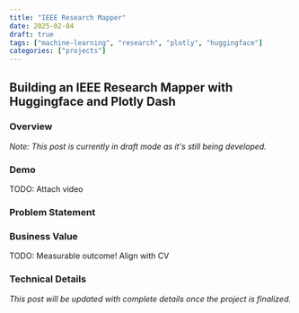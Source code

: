 ```yaml
---
title: "IEEE Research Mapper"
date: 2025-02-04
draft: true
tags: ["machine-learning", "research", "plotly", "huggingface"]
categories: ["projects"]
---
```


## Building an IEEE Research Mapper with Huggingface and Plotly Dash

### Overview

*Note: This post is currently in draft mode as it's still being developed.*

### Demo

TODO: Attach video

### Problem Statement

### Business Value

TODO: Measurable outcome! Align with CV

### Technical Details

*This post will be updated with complete details once the project is finalized.*
